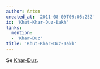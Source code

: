 ```yaml
---
author: Anton
created_at: '2011-08-09T09:05:25Z'
id: 'Khut-Khar-Duz-Dakh'
links:
  mention:
  - 'Khar-Duz'
title: 'Khut-Khar-Duz-Dakh'
---
```


Se [Khar-Duz].

  [Khar-Duz]: Khar-Duz
